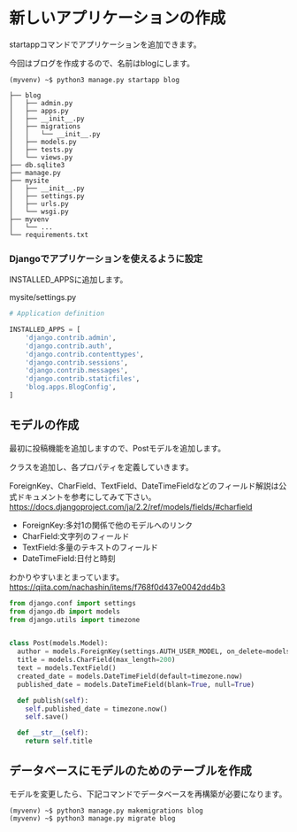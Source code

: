 
# 新しいアプリケーションの作成

startappコマンドでアプリケーションを追加できます。

今回はブログを作成するので、名前はblogにします。

```
(myvenv) ~$ python3 manage.py startapp blog
```
```
├── blog
│   ├── admin.py
│   ├── apps.py
│   ├── __init__.py
│   ├── migrations
│   │   └── __init__.py
│   ├── models.py
│   ├── tests.py
│   └── views.py
├── db.sqlite3
├── manage.py
├── mysite
│   ├── __init__.py
│   ├── settings.py
│   ├── urls.py
│   └── wsgi.py
├── myvenv
│   └── ...
└── requirements.txt
```

### Djangoでアプリケーションを使えるように設定

INSTALLED_APPSに追加します。

mysite/settings.py
```python:mysite/settings.py
# Application definition

INSTALLED_APPS = [
    'django.contrib.admin',
    'django.contrib.auth',
    'django.contrib.contenttypes',
    'django.contrib.sessions',
    'django.contrib.messages',
    'django.contrib.staticfiles',
    'blog.apps.BlogConfig',
]
```

## モデルの作成

最初に投稿機能を追加しますので、Postモデルを追加します。

クラスを追加し、各プロパティを定義していきます。

ForeignKey、CharField、TextField、DateTimeFieldなどのフィールド解説は公式ドキュメントを参考にしてみて下さい。
https://docs.djangoproject.com/ja/2.2/ref/models/fields/#charfield

* ForeignKey:多対1の関係で他のモデルへのリンク
* CharField:文字列のフィールド
* TextField:多量のテキストのフィールド
* DateTimeField:日付と時刻

わかりやすいまとまっています。
https://qiita.com/nachashin/items/f768f0d437e0042dd4b3

```python:blog/models.py
from django.conf import settings
from django.db import models
from django.utils import timezone


class Post(models.Model):
  author = models.ForeignKey(settings.AUTH_USER_MODEL, on_delete=models.CASCADE)
  title = models.CharField(max_length=200)
  text = models.TextField()
  created_date = models.DateTimeField(default=timezone.now)
  published_date = models.DateTimeField(blank=True, null=True)

  def publish(self):
    self.published_date = timezone.now()
    self.save()

  def __str__(self):
    return self.title
```

## データベースにモデルのためのテーブルを作成

モデルを変更したら、下記コマンドでデータベースを再構築が必要になります。

```
(myvenv) ~$ python3 manage.py makemigrations blog
(myvenv) ~$ python3 manage.py migrate blog
```

